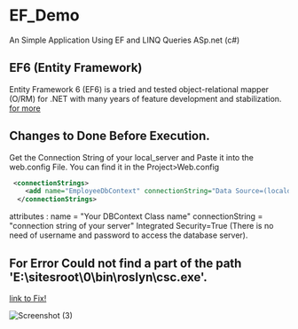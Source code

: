 # EF_Demo
An Simple Application Using EF and LINQ Queries ASp.net (c#)

## EF6 (Entity Framework)
Entity Framework 6 (EF6) is a tried and tested object-relational mapper (O/RM) for .NET with many years of feature development and stabilization.
[for more](https://docs.microsoft.com/en-us/ef/ef6/)

## Changes to Done Before Execution.
Get the Connection String of your local_server and Paste it into the web.config File.
You can find it in the Project>Web.config
```XML
 <connectionStrings>
    <add name="EmployeeDbContext" connectionString="Data Source=(localdb)\MSSQLLocalDB;Integrated Security=True" providerName="System.Data.SqlClient"/>
  </connectionStrings>
```
attributes : name = "Your DBContext Class name"
connectionString  = "connection string of your server"
Integrated Security=True (There is no need of username and password to access the database server).


## For Error **Could not find a part of the path 'E:\sitesroot\0\bin\roslyn\csc.exe'.** 

[link to Fix!](https://docs.microsoft.com/en-us/archive/blogs/jpsanders/error-could-not-find-a-part-of-the-path-esitesroot0binroslyncsc-exe)

![Screenshot (3)](https://user-images.githubusercontent.com/60167341/73818658-dac2cf00-4813-11ea-9ac1-e9142ae1708b.png)
